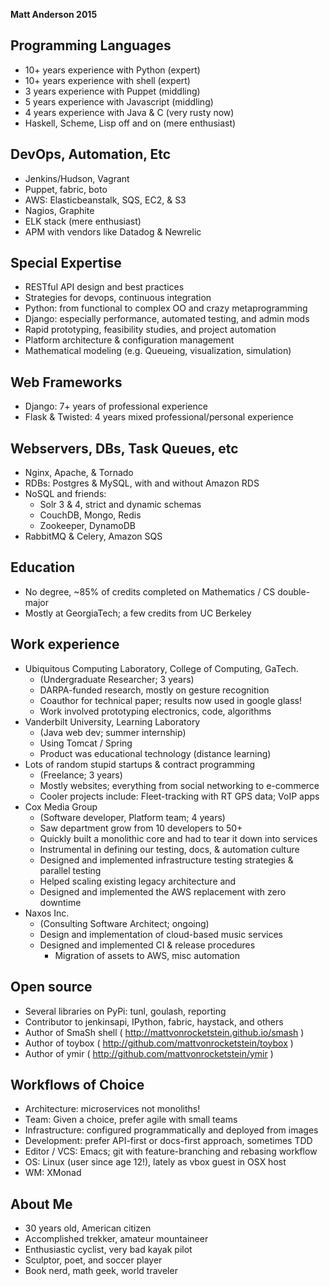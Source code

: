 **Matt Anderson 2015**

Programming Languages
---------------------
  * 10+ years experience with Python (expert)
  * 10+ years experience with shell (expert)
  * 3 years experience with Puppet (middling)
  * 5 years experience with Javascript (middling)
  * 4 years experience with Java & C (very rusty now)
  * Haskell, Scheme, Lisp off and on (mere enthusiast)

DevOps, Automation, Etc
-----------------------

  * Jenkins/Hudson, Vagrant
  * Puppet, fabric, boto
  * AWS: Elasticbeanstalk, SQS, EC2, & S3
  * Nagios, Graphite
  * ELK stack (mere enthusiast)
  * APM with vendors like Datadog & Newrelic

Special Expertise
------------------

  * RESTful API design and best practices
  * Strategies for devops, continuous integration
  * Python: from functional to complex OO and crazy metaprogramming
  * Django: especially performance, automated testing, and admin mods
  * Rapid prototyping, feasibility studies, and project automation
  * Platform architecture & configuration management
  * Mathematical modeling (e.g. Queueing, visualization, simulation)

Web Frameworks
---------------

  * Django: 7+ years of professional experience
  * Flask & Twisted: 4 years mixed professional/personal experience

Webservers, DBs, Task Queues, etc
----------------------------------

  * Nginx, Apache, & Tornado
  * RDBs: Postgres & MySQL, with and without Amazon RDS
  * NoSQL and friends:
      * Solr 3 & 4, strict and dynamic schemas
      * CouchDB, Mongo, Redis
      * Zookeeper, DynamoDB
  * RabbitMQ & Celery, Amazon SQS

Education
----------

  * No degree, ~85% of credits completed on Mathematics / CS double-major
  * Mostly at GeorgiaTech; a few credits from UC Berkeley

Work experience
----------------

 * Ubiquitous Computing Laboratory, College of Computing, GaTech.
     * (Undergraduate Researcher; 3 years)
     * DARPA-funded research, mostly on gesture recognition
     * Coauthor for technical paper; results now used in google glass!
     * Work involved prototyping electronics, code, algorithms
 * Vanderbilt University, Learning Laboratory
     * (Java web dev; summer internship)
     * Using Tomcat / Spring
     * Product was educational technology (distance learning)
 * Lots of random stupid startups & contract programming
     * (Freelance; 3 years)
     * Mostly websites; everything from social networking to e-commerce
     * Cooler projects include: Fleet-tracking with RT GPS data; VoIP apps
 * Cox Media Group
     * (Software developer, Platform team; 4 years)
     * Saw department grow from 10 developers to 50+
     * Quickly built a monolithic core and had to tear it down into services
     * Instrumental in defining our testing, docs, & automation culture
     * Designed and implemented infrastructure testing strategies & parallel testing
     * Helped scaling existing legacy architecture and
     * Designed and implemented the AWS replacement with zero downtime
 * Naxos Inc.
     * (Consulting Software Architect; ongoing)
     * Design and implementation of cloud-based music services
     * Designed and implemented CI & release procedures
        * Migration of assets to AWS, misc automation

Open source
------------

   * Several libraries on PyPi: tunl, goulash, reporting
   * Contributor to jenkinsapi, IPython, fabric, haystack, and others
   * Author of SmaSh shell ( http://mattvonrocketstein.github.io/smash )
   * Author of toybox ( http://github.com/mattvonrocketstein/toybox )
   * Author of ymir ( http://github.com/mattvonrocketstein/ymir )

Workflows of Choice
-------------------

  * Architecture: microservices not monoliths!
  * Team: Given a choice, prefer agile with small teams
  * Infrastructure: configured programmatically and deployed from images
  * Development: prefer API-first or docs-first approach, sometimes TDD
  * Editor / VCS: Emacs; git with feature-branching and rebasing workflow
  * OS: Linux (user since age 12!), lately as vbox guest in OSX host
  * WM: XMonad

About Me
---------

  * 30 years old, American citizen
  * Accomplished trekker, amateur mountaineer
  * Enthusiastic cyclist, very bad kayak pilot
  * Sculptor, poet, and soccer player
  * Book nerd, math geek, world traveler
